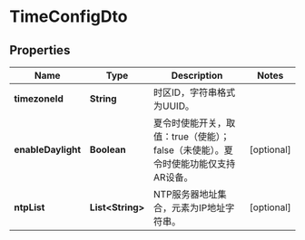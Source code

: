 
# TimeConfigDto

## Properties
Name | Type | Description | Notes
------------ | ------------- | ------------- | -------------
**timezoneId** | **String** | 时区ID，字符串格式为UUID。 | 
**enableDaylight** | **Boolean** | 夏令时使能开关，取值：true（使能）；false（未使能）。夏令时使能功能仅支持AR设备。 |  [optional]
**ntpList** | **List&lt;String&gt;** | NTP服务器地址集合，元素为IP地址字符串。 |  [optional]



